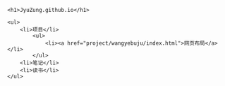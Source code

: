 <!DOCTYPE html>
<html>
<head>
<meta charset="utf-8">
<title>JyuZung的博客</title> 
<style>
ul li a, ul li {
    list-style-type: none; 
    font-size:x-large;
    font-weight: bold;
    
}
</style>
</head>
<body>
<ul>

    <h1>JyuZung.github.io</h1>

    <ul>
        <li>项目</li> 
            <ul>
                <li><a href="project/wangyebuju/index.html">网页布局</a></li>
            </ul>
        <li>笔记</li> 
        <li>读书</li> 
    </ul>


    
</ul>	
 
 
</body>
</html>